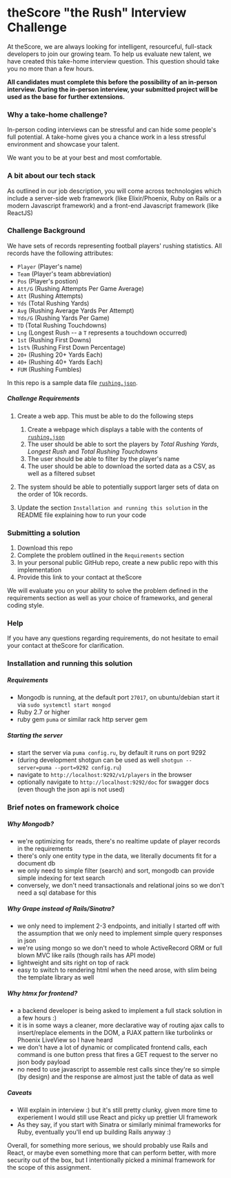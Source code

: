 # theScore "the Rush" Interview Challenge
At theScore, we are always looking for intelligent, resourceful, full-stack developers to join our growing team. To help us evaluate new talent, we have created this take-home interview question. This question should take you no more than a few hours.

**All candidates must complete this before the possibility of an in-person interview. During the in-person interview, your submitted project will be used as the base for further extensions.**

### Why a take-home challenge?
In-person coding interviews can be stressful and can hide some people's full potential. A take-home gives you a chance work in a less stressful environment and showcase your talent.

We want you to be at your best and most comfortable.

### A bit about our tech stack
As outlined in our job description, you will come across technologies which include a server-side web framework (like Elixir/Phoenix, Ruby on Rails or a modern Javascript framework) and a front-end Javascript framework (like ReactJS)

### Challenge Background
We have sets of records representing football players' rushing statistics. All records have the following attributes:
* `Player` (Player's name)
* `Team` (Player's team abbreviation)
* `Pos` (Player's postion)
* `Att/G` (Rushing Attempts Per Game Average)
* `Att` (Rushing Attempts)
* `Yds` (Total Rushing Yards)
* `Avg` (Rushing Average Yards Per Attempt)
* `Yds/G` (Rushing Yards Per Game)
* `TD` (Total Rushing Touchdowns)
* `Lng` (Longest Rush -- a `T` represents a touchdown occurred)
* `1st` (Rushing First Downs)
* `1st%` (Rushing First Down Percentage)
* `20+` (Rushing 20+ Yards Each)
* `40+` (Rushing 40+ Yards Each)
* `FUM` (Rushing Fumbles)

In this repo is a sample data file [`rushing.json`](/rushing.json).

##### Challenge Requirements
1. Create a web app. This must be able to do the following steps
    1. Create a webpage which displays a table with the contents of [`rushing.json`](/rushing.json)
    2. The user should be able to sort the players by _Total Rushing Yards_, _Longest Rush_ and _Total Rushing Touchdowns_
    3. The user should be able to filter by the player's name
    4. The user should be able to download the sorted data as a CSV, as well as a filtered subset
    
2. The system should be able to potentially support larger sets of data on the order of 10k records.

3. Update the section `Installation and running this solution` in the README file explaining how to run your code

### Submitting a solution
1. Download this repo
2. Complete the problem outlined in the `Requirements` section
3. In your personal public GitHub repo, create a new public repo with this implementation
4. Provide this link to your contact at theScore

We will evaluate you on your ability to solve the problem defined in the requirements section as well as your choice of frameworks, and general coding style.

### Help
If you have any questions regarding requirements, do not hesitate to email your contact at theScore for clarification.

### Installation and running this solution

##### Requirements

- Mongodb is running, at the default port `27017`, on ubuntu/debian start it via `sudo systemctl start mongod`
- Ruby 2.7 or higher
- ruby gem `puma` or similar rack http server gem

##### Starting the server
- start the server via `puma config.ru`, by default it runs on port 9292
- (during development shotgun can be used as well `shotgun --server=puma --port=9292 config.ru`)
- navigate to `http://localhost:9292/v1/players` in the browser
- optionally navigate to `http://localhost:9292/doc` for swagger docs (even though the json api is not used)

### Brief notes on framework choice

##### Why Mongodb?
- we're optimizing for reads, there's no realtime update of player records in the requirements
- there's only one entity type in the data, we literally documents fit for a document db
- we only need to simple filter (search) and sort, mongodb can provide simple indexing for text search
- conversely, we don't need transactionals and relational joins so we don't need a sql database for this

##### Why Grape instead of Rails/Sinatra?
- we only need to implement 2-3 endpoints, and initially I started off with the assumption that we only need to implement simple query responses in json
- we're using mongo so we don't need to whole ActiveRecord ORM or full blown MVC like rails (though rails has API mode)
- lightweight and sits right on top of rack
- easy to switch to rendering html when the need arose, with slim being the template library as well

##### Why htmx for frontend?
- a backend developer is being asked to implement a full stack solution in a few hours :)
- it is in some ways a cleaner, more declarative way of routing ajax calls to insert/replace elements in the DOM, a PJAX pattern like turbolinks or Phoenix LiveView so I have heard
- we don't have a lot of dynamic or complicated frontend calls, each command is one button press that fires a GET request to the server no json body payload
- no need to use javascript to assemble rest calls since they're so simple (by design) and the response are almost just the table of data as well


##### Caveats
-  Will explain in interview :)  but it's still pretty clunky, given more time to experiement I would still use React and picky up prettier UI framework
-  As they say, if you start with Sinatra or similarly minimal frameworks for Ruby, eventually you'll end up building Rails anyway :)


Overall, for something more serious, we should probably use Rails and React, or maybe even something more that can perform better, with more security out of the box, but I intentionally picked a minimal framework for the scope of this assignment.